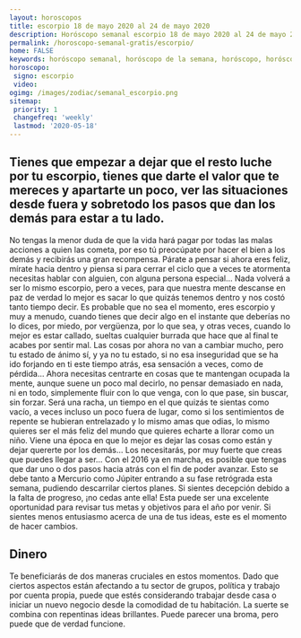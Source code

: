 ```yaml
---
layout: horoscopos
title: escorpio 18 de mayo 2020 al 24 de mayo 2020 
description: Horóscopo semanal escorpio 18 de mayo 2020 al 24 de mayo 2020. Tienes que empezar a dejar que el resto luche por tu escorpio, tienes que darte el valor que te mereces y apartarte un poco, ver las situaciones desde fuera y sobretodo los pasos que dan los demás para estar a tu lado.
permalink: /horoscopo-semanal-gratis/escorpio/
home: FALSE
keywords: horóscopo semanal, horóscopo de la semana, horóscopo, horóscopo gratis,horóscopos, horóscopo esperanza gracia, horoscopos escorpio la semana, horóscopos gratis, Tarot, Astrologia, Zodíaco, escorpio, horoscopo gratis, semanal
horoscopo:
 signo: escorpio
 video:  
ogimg: /images/zodiac/semanal_escorpio.png
sitemap:
 priority: 1
 changefreq: 'weekly'
 lastmod: '2020-05-18'
---
```




## Tienes que empezar a dejar que el resto luche por tu escorpio, tienes que darte el valor que te mereces y apartarte un poco, ver las situaciones desde fuera y sobretodo los pasos que dan los demás para estar a tu lado.

No tengas la menor duda de que la vida hará pagar por todas las malas acciones a quien las cometa, por eso tú preocúpate por hacer el bien a los demás y recibirás una gran recompensa. Párate a pensar si ahora eres feliz, mírate hacia dentro y piensa si para cerrar el ciclo que a veces te atormenta necesitas hablar con alguien, con alguna persona especial… Nada volverá a ser lo mismo escorpio, pero a veces, para que nuestra mente descanse en paz de verdad lo mejor es sacar lo que quizás tenemos dentro y nos costó tanto tiempo decir. Es probable que no sea el momento, eres escorpio y muy a menudo, cuando tienes que decir algo en el instante que deberías no lo dices, por miedo, por vergüenza, por lo que sea, y otras veces, cuando lo mejor es estar callado, sueltas cualquier burrada que hace que al final te acabes por sentir mal. Las cosas por ahora no van a cambiar mucho, pero tu estado de ánimo sí, y ya no tu estado, si no esa inseguridad que se ha ido forjando en ti este tiempo atrás, esa sensación a veces, como de pérdida… Ahora necesitas centrarte en cosas que te mantengan ocupada la mente, aunque suene un poco mal decirlo, no pensar demasiado en nada, ni en todo, simplemente fluir con lo que venga, con lo que pase, sin buscar, sin forzar. Será una racha, un tiempo en el que quizás te sientas como vacío, a veces incluso un poco fuera de lugar, como si los sentimientos de repente se hubieran entrelazado y lo mismo amas que odias, lo mismo quieres ser el más feliz del mundo que quieres echarte a llorar como un niño. Viene una época en que lo mejor es dejar las cosas como están y dejar quererte por los demás… Los necesitarás, por muy fuerte que creas que puedes llegar a ser…
Con el 2016 ya en marcha, es posible que tengas que dar uno o dos pasos hacia atrás con el fin de poder avanzar. Esto se debe tanto a Mercurio como Júpiter entrando a su fase retrógrada esta semana, pudiendo descarrilar ciertos planes. Si sientes decepción debido a la falta de progreso, ¡no cedas ante ella! Esta puede ser una excelente oportunidad para revisar tus metas y objetivos para el año por venir. Si sientes menos entusiasmo acerca de una de tus ideas, este es el momento de hacer cambios.

## Dinero

Te beneficiarás de dos maneras cruciales en estos momentos. Dado que ciertos aspectos están afectando a tu sector de grupos, política y trabajo por cuenta propia, puede que estés considerando trabajar desde casa o iniciar un nuevo negocio desde la comodidad de tu habitación. La suerte se combina con repentinas ideas brillantes. Puede parecer una broma, pero puede que de verdad funcione.